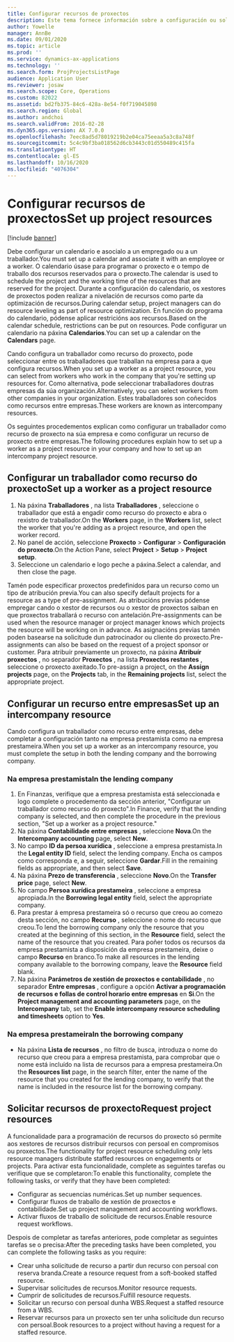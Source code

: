 ```yaml
---
title: Configurar recursos de proxectos
description: Este tema fornece información sobre a configuración ou solicitude de recursos de proxecto.
author: Yowelle
manager: AnnBe
ms.date: 09/01/2020
ms.topic: article
ms.prod: ''
ms.service: dynamics-ax-applications
ms.technology: ''
ms.search.form: ProjProjectsListPage
audience: Application User
ms.reviewer: josaw
ms.search.scope: Core, Operations
ms.custom: 82022
ms.assetid: bd2fb375-84c6-428a-8e54-f0f719045898
ms.search.region: Global
ms.author: andchoi
ms.search.validFrom: 2016-02-28
ms.dyn365.ops.version: AX 7.0.0
ms.openlocfilehash: 7eec8ad5d78019219b2e04ca75eeaa5a3c8a748f
ms.sourcegitcommit: 5c4c9bf3ba018562d6cb3443c01d550489c415fa
ms.translationtype: HT
ms.contentlocale: gl-ES
ms.lasthandoff: 10/16/2020
ms.locfileid: "4076304"
---
```

# <a name="set-up-project-resources"></a><span data-ttu-id="cd8d9-103">Configurar recursos de proxectos</span><span class="sxs-lookup"><span data-stu-id="cd8d9-103">Set up project resources</span></span>

[!include [banner](../includes/banner.md)]

<span data-ttu-id="cd8d9-104">Debe configurar un calendario e asocialo a un empregado ou a un traballador.</span><span class="sxs-lookup"><span data-stu-id="cd8d9-104">You must set up a calendar and associate it with an employee or a worker.</span></span> <span data-ttu-id="cd8d9-105">O calendario úsase para programar o proxecto e o tempo de traballo dos recursos reservados para o proxecto.</span><span class="sxs-lookup"><span data-stu-id="cd8d9-105">The calendar is used to schedule the project and the working time of the resources that are reserved for the project.</span></span> <span data-ttu-id="cd8d9-106">Durante a configuración do calendario, os xestores de proxectos poden realizar a nivelación de recursos como parte da optimización de recursos.</span><span class="sxs-lookup"><span data-stu-id="cd8d9-106">During calendar setup, project managers can do resource leveling as part of resource optimization.</span></span> <span data-ttu-id="cd8d9-107">En función do programa do calendario, pódense aplicar restricións aos recursos.</span><span class="sxs-lookup"><span data-stu-id="cd8d9-107">Based on the calendar schedule, restrictions can be put on resources.</span></span> <span data-ttu-id="cd8d9-108">Pode configurar un calendario na páxina **Calendarios**.</span><span class="sxs-lookup"><span data-stu-id="cd8d9-108">You can set up a calendar on the **Calendars** page.</span></span>

<span data-ttu-id="cd8d9-109">Cando configura un traballador como recurso do proxecto, pode seleccionar entre os traballadores que traballan na empresa para a que configura recursos.</span><span class="sxs-lookup"><span data-stu-id="cd8d9-109">When you set up a worker as a project resource, you can select from workers who work in the company that you're setting up resources for.</span></span> <span data-ttu-id="cd8d9-110">Como alternativa, pode seleccionar traballadores doutras empresas da súa organización.</span><span class="sxs-lookup"><span data-stu-id="cd8d9-110">Alternatively, you can select workers from other companies in your organization.</span></span> <span data-ttu-id="cd8d9-111">Estes traballadores son coñecidos como recursos entre empresas.</span><span class="sxs-lookup"><span data-stu-id="cd8d9-111">These workers are known as intercompany resources.</span></span>

<span data-ttu-id="cd8d9-112">Os seguintes procedementos explican como configurar un traballador como recurso de proxecto na súa empresa e como configurar un recurso de proxecto entre empresas.</span><span class="sxs-lookup"><span data-stu-id="cd8d9-112">The following procedures explain how to set up a worker as a project resource in your company and how to set up an intercompany project resource.</span></span>

## <a name="set-up-a-worker-as-a-project-resource"></a><span data-ttu-id="cd8d9-113">Configurar un traballador como recurso do proxecto</span><span class="sxs-lookup"><span data-stu-id="cd8d9-113">Set up a worker as a project resource</span></span>

1. <span data-ttu-id="cd8d9-114">Na páxina **Traballadores** , na lista **Traballadores** , seleccione o traballador que está a engadir como recurso do proxecto e abra o rexistro de traballador.</span><span class="sxs-lookup"><span data-stu-id="cd8d9-114">On the **Workers** page, in the **Workers** list, select the worker that you're adding as a project resource, and open the worker record.</span></span>
2. <span data-ttu-id="cd8d9-115">No panel de acción, seleccione **Proxecto** &gt; **Configurar** &gt; **Configuración do proxecto**.</span><span class="sxs-lookup"><span data-stu-id="cd8d9-115">On the Action Pane, select **Project** &gt; **Setup** &gt; **Project setup**.</span></span>
3. <span data-ttu-id="cd8d9-116">Seleccione un calendario e logo peche a páxina.</span><span class="sxs-lookup"><span data-stu-id="cd8d9-116">Select a calendar, and then close the page.</span></span>

<span data-ttu-id="cd8d9-117">Tamén pode especificar proxectos predefinidos para un recurso como un tipo de atribución previa.</span><span class="sxs-lookup"><span data-stu-id="cd8d9-117">You can also specify default projects for a resource as a type of pre-assignment.</span></span> <span data-ttu-id="cd8d9-118">As atribucións previas pódense empregar cando o xestor de recursos ou o xestor de proxectos saiban en que proxectos traballará o recurso con antelación.</span><span class="sxs-lookup"><span data-stu-id="cd8d9-118">Pre-assignments can be used when the resource manager or project manager knows which projects the resource will be working on in advance.</span></span> <span data-ttu-id="cd8d9-119">As asignacións previas tamén poden basearse na solicitude dun patrocinador ou cliente do proxecto.</span><span class="sxs-lookup"><span data-stu-id="cd8d9-119">Pre-assignments can also be based on the request of a project sponsor or customer.</span></span> <span data-ttu-id="cd8d9-120">Para atribuír previamente un proxecto, na páxina **Atribuír proxectos** , no separador **Proxectos** , na lista **Proxectos restantes** , seleccione o proxecto axeitado.</span><span class="sxs-lookup"><span data-stu-id="cd8d9-120">To pre-assign a project, on the **Assign projects** page, on the **Projects** tab, in the **Remaining projects** list, select the appropriate project.</span></span>

## <a name="set-up-an-intercompany-resource"></a><span data-ttu-id="cd8d9-121">Configurar un recurso entre empresas</span><span class="sxs-lookup"><span data-stu-id="cd8d9-121">Set up an intercompany resource</span></span>

<span data-ttu-id="cd8d9-122">Cando configura un traballador como recurso entre empresas, debe completar a configuración tanto na empresa prestamista como na empresa prestameira.</span><span class="sxs-lookup"><span data-stu-id="cd8d9-122">When you set up a worker as an intercompany resource, you must complete the setup in both the lending company and the borrowing company.</span></span>

### <a name="in-the-lending-company"></a><span data-ttu-id="cd8d9-123">Na empresa prestamista</span><span class="sxs-lookup"><span data-stu-id="cd8d9-123">In the lending company</span></span>

1. <span data-ttu-id="cd8d9-124">En Finanzas, verifique que a empresa prestamista está seleccionada e logo complete o procedemento da sección anterior, "Configurar un traballador como recurso do proxecto".</span><span class="sxs-lookup"><span data-stu-id="cd8d9-124">In Finance, verify that the lending company is selected, and then complete the procedure in the previous section, "Set up a worker as a project resource."</span></span>
2. <span data-ttu-id="cd8d9-125">Na páxina **Contabilidade entre empresas** , seleccione **Nova**.</span><span class="sxs-lookup"><span data-stu-id="cd8d9-125">On the **Intercompany accounting** page, select **New**.</span></span>
3. <span data-ttu-id="cd8d9-126">No campo **ID da persoa xurídica** , seleccione a empresa prestamista.</span><span class="sxs-lookup"><span data-stu-id="cd8d9-126">In the **Legal entity ID** field, select the lending company.</span></span> <span data-ttu-id="cd8d9-127">Encha os campos como corresponda e, a seguir, seleccione **Gardar**.</span><span class="sxs-lookup"><span data-stu-id="cd8d9-127">Fill in the remaining fields as appropriate, and then select **Save**.</span></span>
4. <span data-ttu-id="cd8d9-128">Na páxina **Prezo de transferencia** , seleccione **Novo**.</span><span class="sxs-lookup"><span data-stu-id="cd8d9-128">On the **Transfer price** page, select **New**.</span></span>
5. <span data-ttu-id="cd8d9-129">No campo **Persoa xurídica prestameira** , seleccione a empresa apropiada.</span><span class="sxs-lookup"><span data-stu-id="cd8d9-129">In the **Borrowing legal entity** field, select the appropriate company.</span></span>
6. <span data-ttu-id="cd8d9-130">Para prestar á empresa prestameira só o recurso que creou ao comezo desta sección, no campo **Recurso** , seleccione o nome do recurso que creou.</span><span class="sxs-lookup"><span data-stu-id="cd8d9-130">To lend the borrowing company only the resource that you created at the beginning of this section, in the **Resource** field, select the name of the resource that you created.</span></span> <span data-ttu-id="cd8d9-131">Para poñer todos os recursos da empresa prestamista a disposición da empresa prestameira, deixe o campo **Recurso** en branco.</span><span class="sxs-lookup"><span data-stu-id="cd8d9-131">To make all resources in the lending company available to the borrowing company, leave the **Resource** field blank.</span></span>
7. <span data-ttu-id="cd8d9-132">Na páxina **Parámetros de xestión de proxectos e contabilidade** , no separador **Entre empresas** , configure a opción **Activar a programación de recursos e follas de control horario entre empresas** en **Si**.</span><span class="sxs-lookup"><span data-stu-id="cd8d9-132">On the **Project management and accounting parameters** page, on the **Intercompany** tab, set the **Enable intercompany resource scheduling and timesheets** option to **Yes**.</span></span>

### <a name="in-the-borrowing-company"></a><span data-ttu-id="cd8d9-133">Na empresa prestameira</span><span class="sxs-lookup"><span data-stu-id="cd8d9-133">In the borrowing company</span></span>

- <span data-ttu-id="cd8d9-134">Na páxina **Lista de recursos** , no filtro de busca, introduza o nome do recurso que creou para a empresa prestamista, para comprobar que o nome está incluído na lista de recursos para a empresa prestameira.</span><span class="sxs-lookup"><span data-stu-id="cd8d9-134">On the **Resources list** page, in the search filter, enter the name of the resource that you created for the lending company, to verify that the name is included in the resource list for the borrowing company.</span></span>

## <a name="request-project-resources"></a><span data-ttu-id="cd8d9-135">Solicitar recursos de proxecto</span><span class="sxs-lookup"><span data-stu-id="cd8d9-135">Request project resources</span></span>
<span data-ttu-id="cd8d9-136">A funcionalidade para a programación de recursos do proxecto só permite aos xestores de recursos distribuír recursos con persoal en compromisos ou proxectos.</span><span class="sxs-lookup"><span data-stu-id="cd8d9-136">The functionality for project resource scheduling only lets resource managers distribute staffed resources on engagements or projects.</span></span> <span data-ttu-id="cd8d9-137">Para activar esta funcionalidade, complete as seguintes tarefas ou verifique que se completaron:</span><span class="sxs-lookup"><span data-stu-id="cd8d9-137">To enable this functionality, complete the following tasks, or verify that they have been completed:</span></span>

- <span data-ttu-id="cd8d9-138">Configurar as secuencias numéricas.</span><span class="sxs-lookup"><span data-stu-id="cd8d9-138">Set up number sequences.</span></span>
- <span data-ttu-id="cd8d9-139">Configurar fluxos de traballo de xestión de proxectos e contabilidade.</span><span class="sxs-lookup"><span data-stu-id="cd8d9-139">Set up project management and accounting workflows.</span></span>
- <span data-ttu-id="cd8d9-140">Activar fluxos de traballo de solicitude de recursos.</span><span class="sxs-lookup"><span data-stu-id="cd8d9-140">Enable resource request workflows.</span></span>

<span data-ttu-id="cd8d9-141">Despois de completar as tarefas anteriores, pode completar as seguintes tarefas se o precisa:</span><span class="sxs-lookup"><span data-stu-id="cd8d9-141">After the preceding tasks have been completed, you can complete the following tasks as you require:</span></span>

- <span data-ttu-id="cd8d9-142">Crear unha solicitude de recurso a partir dun recurso con persoal con reserva branda.</span><span class="sxs-lookup"><span data-stu-id="cd8d9-142">Create a resource request from a soft-booked staffed resource.</span></span>
- <span data-ttu-id="cd8d9-143">Supervisar solicitudes de recursos.</span><span class="sxs-lookup"><span data-stu-id="cd8d9-143">Monitor resource requests.</span></span>
- <span data-ttu-id="cd8d9-144">Cumprir de solicitudes de recursos.</span><span class="sxs-lookup"><span data-stu-id="cd8d9-144">Fulfill resource requests.</span></span>
- <span data-ttu-id="cd8d9-145">Solicitar un recurso con persoal dunha WBS.</span><span class="sxs-lookup"><span data-stu-id="cd8d9-145">Request a staffed resource from a WBS.</span></span>
- <span data-ttu-id="cd8d9-146">Reservar recursos para un proxecto sen ter unha solicitude dun recurso con persoal.</span><span class="sxs-lookup"><span data-stu-id="cd8d9-146">Book resources to a project without having a request for a staffed resource.</span></span>
